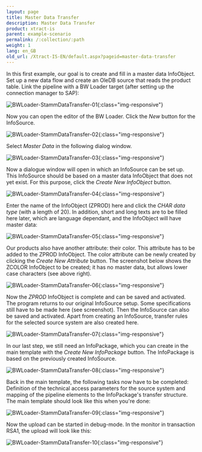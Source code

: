 ```yaml
---
layout: page
title: Master Data Transfer
description: Master Data Transfer
product: xtract-is
parent: example-scenario
permalink: /:collection/:path
weight: 1
lang: en_GB
old_url: /Xtract-IS-EN/default.aspx?pageid=master-data-transfer
---
```


In this first example, our goal is to create and fill in a master data InfoObject. Set up a new data flow and create an OleDB source that reads the product table. Link the pipeline with a BW Loader target (after setting up the connection manager to SAP):

![BWLoader-StammDataTransfer-01](/img/content/BWLoader-StammDataTransfer-01.png){:class="img-responsive"}


Now you can open the editor of the BW Loader. Click the *New* button for the InfoSource.

 
![BWLoader-StammDataTransfer-02](/img/content/BWLoader-StammDataTransfer-02.png){:class="img-responsive"}

Select *Master Data* in the following dialog window.

![BWLoader-StammDataTransfer-03](/img/content/BWLoader-StammDataTransfer-03.png){:class="img-responsive"}


Now a dialogue window will open in which an InfoSource can be set up. This InfoSource should be based on a master data InfoObject that does not yet exist. For this purpose, click the *Create New InfoObject* button.

![BWLoader-StammDataTransfer-04](/img/content/BWLoader-StammDataTransfer-04.png){:class="img-responsive"}


Enter the name of the InfoObject (ZPROD) here and click the *CHAR data type* (with a length of 20). In addition, short and long texts are to be filled here later, which are language dependant, and the InfoObject will have master data:


![BWLoader-StammDataTransfer-05](/img/content/BWLoader-StammDataTransfer-05.png){:class="img-responsive"}

Our products also have another attribute: their color. This attribute has to be added to the ZPROD InfoObject. The color attribute can be newly created by clicking the *Create New Attribute* button. The screenshot below shows the ZCOLOR InfoObject to be created; it has no master data, but allows lower case characters (see above right).

![BWLoader-StammDataTransfer-06](/img/content/BWLoader-StammDataTransfer-06.png){:class="img-responsive"}


Now the *ZPROD* InfoObject is complete and can be saved and activated. The program returns to our original InfoSource setup. Some specifications still have to be made here (see screenshot). Then the InfoSource can also be saved and activated. Apart from creating an InfoSource, transfer rules for the selected source system are also created here.

![BWLoader-StammDataTransfer-07](/img/content/BWLoader-StammDataTransfer-07.png){:class="img-responsive"}


In our last step, we still need an InfoPackage, which you can create in the main template with the *Create New InfoPackage* button. The InfoPackage is based on the previously created InfoSource.

![BWLoader-StammDataTransfer-08](/img/content/BWLoader-StammDataTransfer-08.png){:class="img-responsive"}


Back in the main template, the following tasks now have to be completed: Definition of the technical access parameters for the source system and mapping of the pipeline elements to the InfoPackage's transfer structure. The main template should look like this when you're done:

![BWLoader-StammDataTransfer-09](/img/content/BWLoader-StammDataTransfer-09.png){:class="img-responsive"}


Now the upload can be started in debug-mode. In the monitor in transaction RSA1, the upload will look like this:

![BWLoader-StammDataTransfer-10](/img/content/BWLoader-StammDataTransfer-10.png){:class="img-responsive"}